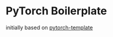 # PyTorch Boilerplate

initially based on [pytorch-template](https://github.com/victoresque/pytorch-template)  